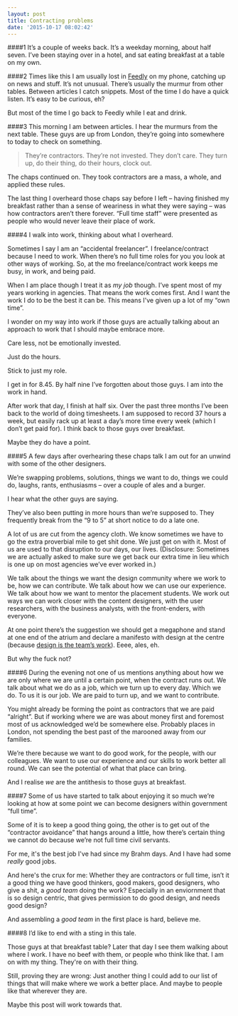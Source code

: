 ```yaml
---
layout: post
title: Contracting problems
date: '2015-10-17 08:02:42'
---
```


####1
It’s a couple of weeks back. It’s a weekday morning, about half seven. I’ve been staying over in a hotel, and sat eating breakfast at a table on my own.

####2
Times like this I am usually lost in [Feedly](http://www.feedly.com/) on my phone, catching up on news and stuff. It’s not unusual. There’s usually the murmur from other tables. Between articles I catch snippets. Most of the time I do have a quick listen. It’s easy to be curious, eh?

But most of the time I go back to Feedly while I eat and drink.

####3
This morning I am between articles. I hear the murmurs from the next table. These guys are up from London, they’re going into somewhere to today to check on something.

> They’re contractors. They’re not invested. They don’t care. They turn up, do their thing, do their hours, clock out.

The chaps continued on. They took contractors are a mass, a whole, and applied these rules.

The last thing I overheard those chaps say before I left – having finished my breakfast rather than a sense of weariness in what they were saying – was how contractors aren’t there forever. “Full time staff” were presented as people who would never leave their place of work.

####4
I walk into work, thinking about what I overheard.

Sometimes I say I am an “accidental freelancer”. I freelance/contract because I need to work. When there’s no full time roles for you you look at other ways of working. So, at the mo freelance/contract work keeps me busy, in work, and being paid.

When I am place though I treat it as *my job* though. I’ve spent most of my years working in agencies. That means the work comes first. And I want the work I do to be the best it can be. This means I've given up a lot of my “own time”.

I wonder on my way into work if those guys are actually talking about an approach to work that I should maybe embrace more.

Care less, not be emotionally invested.

Just do the hours.

Stick to just my role.

I get in for 8.45. By half nine I’ve forgotten about those guys. I am into the work in hand.

After work that day, I finish at half six. Over the past three months I’ve been back to the world of doing timesheets. I am supposed to record 37 hours a week, but easily rack up at least a day’s more time every week (which I don’t get paid for). I think back to those guys over breakfast.

Maybe they do have a point.

####5
A few days after overhearing these chaps talk I am out for an unwind with some of the other designers.

We’re swapping problems, solutions, things we want to do, things we could do, laughs, rants, enthusiasms – over a couple of ales and a burger.

I hear what the other guys are saying.

They’ve also been putting in more hours than we’re supposed to. They frequently break from the “9 to 5” at short notice to do a late one.

A lot of us are cut from the agency cloth. We know sometimes we have to go the extra proverbial mile to get shit done. We just get on with it. Most of us are used to that disruption to our days, our lives. (Disclosure: Sometimes we are actually asked to make sure we get back our extra time in lieu which is one up on most agencies we’ve ever worked in.)

We talk about the things we want the design community where we work to be, how we can contribute. We talk about how we can use our experience. We talk about how we want to mentor the placement students. We work out ways we can work closer with the content designers, with the user researchers, with the business analysts, with the front-enders, with everyone.

At one point there’s the suggestion we should get a megaphone and stand at one end of the atrium and declare a manifesto with design at the centre (because [design is the team’s work](/design-is-teamwork)). Eeee, ales, eh.

But why the fuck not?

####6
During the evening not one of us mentions anything about how we are only where we are until a certain point, when the contract runs out. We talk about what we do as a job, which we turn up to every day. Which we do. To us it is our job. We are paid to turn up, and we want to contribute.

You might already be forming the point as contractors that we are paid “alright”. But if working where we are was about money first and foremost most of us acknowledged we’d be somewhere else. Probably places in London, not spending the best past of the marooned away from our families.

We’re there because we want to do good work, for the people, with our colleagues. We want to use our experience and our skills to work better all round. We can see the potential of what that place can bring.

And I realise *we* are the antithesis to those guys at breakfast.

####7
Some of us have started to talk about enjoying it so much we’re looking at how at some point we can become designers within government “full time”.

Some of it is to keep a good thing going, the other is to get out of the “contractor avoidance” that hangs around a little, how there’s certain thing we cannot do because we’re not full time civil servants.

For me, it's the best job I've had since my Brahm days. And I have had some *really* good jobs.

And here's the crux for me: Whether they are contractors or full time, isn’t it a good thing we have good thinkers, good makers, good designers, who give a shit, a *good team* doing the work? Especially in an enviornment that is so design centric, that gives permission to do good design, and needs good design?

And assembling a *good team* in the first place is hard, believe me.

####8
I’d like to end with a sting in this tale.

Those guys at that breakfast table? Later that day I see them walking about where I work. I have no beef with them, or people who think like that. I am on with my thing. They're on with their thing.

Still, proving they are wrong: Just another thing I could add to our list of things that will make where we work a better place. And maybe to people like that wherever they are.

Maybe this post will work towards that.
